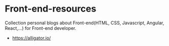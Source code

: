 # Front-end-resources

Collection personal blogs about Front-end(HTML, CSS, Javascript, Angular, React,...) for Front-end developer.

- https://alligator.io/

